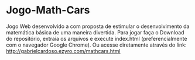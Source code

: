 # Jogo-Math-Cars
Jogo Web desenvolvido a com proposta de estimular o desenvolvimento da matemática básica de uma maneira divertida.
Para jogar faça o Download do repositório, extraia os arquivos e execute index.html (preferencialmente com o navegador Google Chrome).
Ou acesse diretamente através do link: http://gabrielcardoso.ezyro.com/mathcars.html
